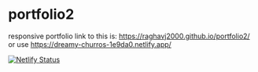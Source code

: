 # portfolio2
responsive portfolio
link to this is: https://raghavj2000.github.io/portfolio2/
or use https://dreamy-churros-1e9da0.netlify.app/

[![Netlify Status](https://api.netlify.com/api/v1/badges/e095b008-69b1-4e19-9ed8-64ebed9e122c/deploy-status)](https://app.netlify.com/sites/dreamy-churros-1e9da0/deploys)
